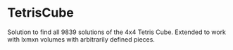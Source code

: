 # TetrisCube

Solution to find all 9839 solutions of the 4x4 Tetris Cube. Extended to work with lxmxn volumes with arbitrarily defined pieces.
